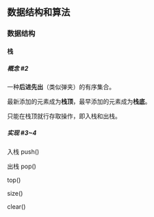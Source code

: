 ## 数据结构和算法

### 数据结构

#### 栈

##### 概念 #2

一种**后进先出**（类似弹夹）的有序集合。

最新添加的元素成为**栈顶**，最早添加的元素成为**栈底**。

只能在栈顶就行存取操作，即入栈和出栈。

##### 实现 #3~4

入栈 push()

出栈 pop()

top()

size()

clear()

